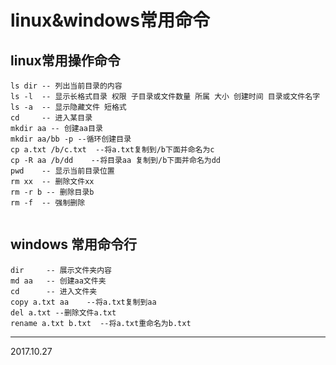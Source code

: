 # linux&windows常用命令

## linux常用操作命令
```
ls dir -- 列出当前目录的内容
ls -l  -- 显示长格式目录 权限 子目录或文件数量 所属 大小 创建时间 目录或文件名字
ls -a  -- 显示隐藏文件 短格式
cd     -- 进入某目录
mkdir aa -- 创建aa目录
mkdir aa/bb -p --循环创建目录
cp a.txt /b/c.txt  --将a.txt复制到/b下面并命名为c
cp -R aa /b/dd    --将目录aa 复制到/b下面并命名为dd
pwd    -- 显示当前目录位置
rm xx  -- 删除文件xx
rm -r b -- 删除目录b
rm -f  -- 强制删除


```

## windows 常用命令行
```
dir     -- 展示文件夹内容
md aa   -- 创建aa文件夹
cd      -- 进入文件夹
copy a.txt aa    --将a.txt复制到aa
del a.txt --删除文件a.txt
rename a.txt b.txt  --将a.txt重命名为b.txt

```











* * *

2017.10.27
